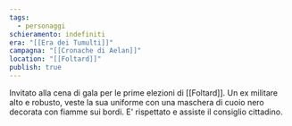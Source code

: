 ```yaml
---
tags:
  - personaggi
schieramento: indefiniti
era: "[[Era dei Tumulti]]"
campagna: "[[Cronache di Aelan]]"
location: "[[Foltard]]"
publish: true
---
```

Invitato alla cena di gala per le prime elezioni di [[Foltard]]. Un ex militare alto e robusto, veste la sua uniforme con una maschera di cuoio nero decorata con fiamme sui bordi. E' rispettato e assiste il consiglio cittadino. 